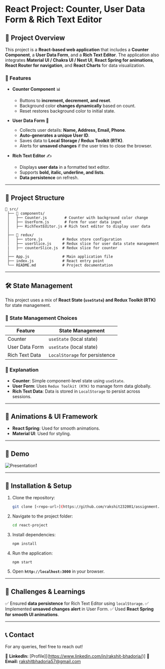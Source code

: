 # **React Project: Counter, User Data Form & Rich Text Editor**

## **📌 Project Overview**
This project is a **React-based web application** that includes a **Counter Component**, a **User Data Form**, and a **Rich Text Editor**. The application also integrates **Material UI / Chakra UI / Next UI**, **React Spring for animations**, **React Router for navigation**, and **React Charts** for data visualization.

### **🔹 Features**
- **Counter Component** 📊  
  - Buttons to **increment, decrement, and reset**.
  - Background color **changes dynamically** based on count.
  - Reset restores background color to initial state.

- **User Data Form** 📝  
  - Collects user details: **Name, Address, Email, Phone**.
  - **Auto-generates a unique User ID**.
  - Saves data to **Local Storage / Redux Toolkit (RTK)**.
  - Alerts for **unsaved changes** if the user tries to close the browser.

- **Rich Text Editor** ✍️  
  - Displays **user data** in a formatted text editor.
  - Supports **bold, italic, underline, and lists**.
  - **Data persistence** on refresh.
  
---

## **📂 Project Structure**
```
📁 src/
 ├── 📁 components/
 │   ├── Counter.js        # Counter with background color change
 │   ├── UserForm.js       # Form for user data input
 │   ├── RichTextEditor.js # Rich text editor to display user data
 │
 ├── 📁 redux/
 │   ├── store.js         # Redux store configuration
 │   ├── userSlice.js     # Redux slice for user data state management
 |   ├── counterSlice.js  # Redux slice for counter
 │
 ├── App.js               # Main application file
 ├── index.js             # React entry point
 └── README.md            # Project documentation
```

---

## **🛠 State Management**
This project uses a mix of **React State (`useState`) and Redux Toolkit (RTK)** for state management.

### **📌 State Management Choices**
| Feature          | State Management |
|-----------------|-----------------|
| Counter         | `useState` (local state) |
| User Data Form  | `useState` (local state) |
| Rich Text Data  | `LocalStorage` for persistence |

### **🔹 Explanation**
- **Counter**: Simple component-level state using `useState`.
- **User Form**: Uses `Redux Toolkit (RTK)` to manage form data globally.
- **Rich Text Data**: Data is stored in `LocalStorage` to persist across sessions.

---

## **🎨 Animations & UI Framework**
- **React Spring**: Used for smooth animations.
- **Material UI**: Used for styling.

---

## **🎨 Demo**
![Presentation1](https://github.com/user-attachments/assets/594fad88-3919-4d01-918c-d246ef1c2a80)

---
## **🚀 Installation & Setup**
1. Clone the repository:
   ```sh
   git clone [<repo-url>](https://github.com/rakshit232001/assignment.git)
   ```
2. Navigate to the project folder:
   ```sh
   cd react-project
   ```
3. Install dependencies:
   ```sh
   npm install
   ```
4. Run the application:
   ```sh
   npm start
   ```
5. Open **`http://localhost:3000`** in your browser.

---

## **📌 Challenges & Learnings**
✅ Ensured **data persistence** for Rich Text Editor using `localStorage`.
✅ Implemented **unsaved changes alert** in User Form.
✅ Used **React Spring for smooth UI animations**.

---


## **📞 Contact**
For any queries, feel free to reach out!

🔗 **LinkedIn:** [Profile][(https://www.linkedin.com/in/rakshit-bhadoria/)]
📧 **Email:** rakshitbhadoria57@gmail.com 
